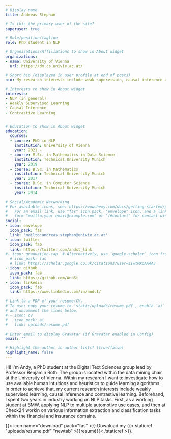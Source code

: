 ```yaml
---
# Display name
title: Andreas Stephan

# Is this the primary user of the site?
superuser: true

# Role/position/tagline
role: PhD student in NLP

# Organizations/Affiliations to show in About widget
organizations:
- name: University of Vienna
  url: https://dm.cs.univie.ac.at/

# Short bio (displayed in user profile at end of posts)
bio: My research interests include weak supervision, causal inference and probabilistic modelling in NLP.

# Interests to show in About widget
interests:
- NLP (in general)
- Weakly Supervised Learning
- Causal Inference
- Contrastive Learning


# Education to show in About widget
education:
  courses:
  - course: PhD in NLP
    institution: University of Vienna
    year: 2021 - 
  - course: M.Sc. in Mathematics in Data Science
    institution: Technical University Munich
    year: 2019
  - course: B.Sc. in Mathematics
    institution: Technical University Munich
    year: 2017
  - course: B.Sc. in Computer Science
    institution: Technical University Munich
    year: 2014

# Social/Academic Networking
# For available icons, see: https://wowchemy.com/docs/getting-started/page-builder/#icons
#   For an email link, use "fas" icon pack, "envelope" icon, and a link in the
#   form "mailto:your-email@example.com" or "/#contact" for contact widget.
social:
- icon: envelope
  icon_pack: fas
  link: 'mailto:andreas.stephan@univie.ac.at'
- icon: twitter
  icon_pack: fab
  link: https://twitter.com/andst_link
#- icon: graduation-cap  # Alternatively, use `google-scholar` icon from `ai` icon pack
  # icon_pack: fas
  # link: https://scholar.google.co.uk/citations?user=sIwtMXoAAAAJ
- icon: github
  icon_pack: fab
  link: https://github.com/AndSt
- icon: linkedin
  icon_pack: fab
  link: https://www.linkedin.com/in/andst/

# Link to a PDF of your resume/CV.
# To use: copy your resume to `static/uploads/resume.pdf`, enable `ai` icons in `params.toml`, 
# and uncomment the lines below.
# - icon: cv
#   icon_pack: ai
#   link: uploads/resume.pdf

# Enter email to display Gravatar (if Gravatar enabled in Config)
email: ""

# Highlight the author in author lists? (true/false)
highlight_name: false
---
```


HI! I'm Andy, a PhD student at the Digital Text Sciences group lead by Professor Benjamin Roth. The group is located within the data mining chair at the University of Vienna. Within my research I want to investigate how to use available human intuitions and heuristics to guide learning algorithms. In order to achieve that, my current research interests include weakly supervised learning, causal inference and contrastive learning. Beforehand, I spent two years in industry working on NLP tasks. First, as a working student at BMW, applying NLP to multiple automotive use cases, and then at Check24 workin on various information extraction and classification tasks within the financial and insurance domains.

{{< icon name="download" pack="fas" >}} Download my {{< staticref "uploads/resume.pdf" "newtab" >}}resumé{{< /staticref >}}.
